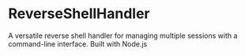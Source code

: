 # ReverseShellHandler
A versatile reverse shell handler for managing multiple sessions with a command-line interface. Built with Node.js
